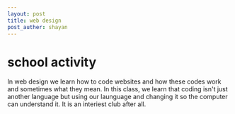 ```yaml
---
layout: post
title: web design
post_auther: shayan
---
```

# school activity
In web design we learn how to code websites and how these codes work and sometimes what they mean.
In this class, we learn that coding isn't just another language but using our launguage and changing
it so the computer can understand it.
It is an interiest club after all.
